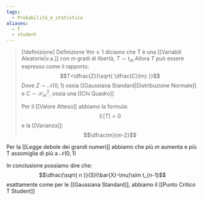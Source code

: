 ```yaml
---
tags:
  - Probabilità_e_statistica
aliases:
  - T
  - student
---
```


>[!definizione]  Definizione
>$\forall m\geq 1$  diciamo che T è una [[Variabili Aleatorie|v.a.]] con $m$ gradi di libertà, $T\sim t_{m}$
>Allora $T$ può essere espresso come il rapporto:
>$$T=\dfrac{Z}{\sqrt{ \dfrac{C}{m} }}$$
>Dove $Z\sim \mathcal{N}(0,1)$ ossia [[Gaussiana Standard|Distribuzione Normale]]
>e $C\sim\mathcal{X}^2_{m}$, ossia una [[Chi Quadro]]
>
>Per il [[Valore Atteso]] abbiamo la formula:
>$$\mathbb{E}[T]=0$$
>e la [[Varianza]]:
>$$\dfrac{m}{m-2}$$ 

Per la [[Legge debole dei grandi numeri]] abbiamo che più $m$ aumenta e più T assomiglia di più a $\mathcal{N}(0,1)$

In conclusione possiamo dire che:
$$\dfrac{\sqrt{ n }}{S}(\bar{X}-\mu)\sim t_{n-1}$$
esattamente come per le [[Gaussiana Standard]], abbiamo il [[Punto Critico T Student]]